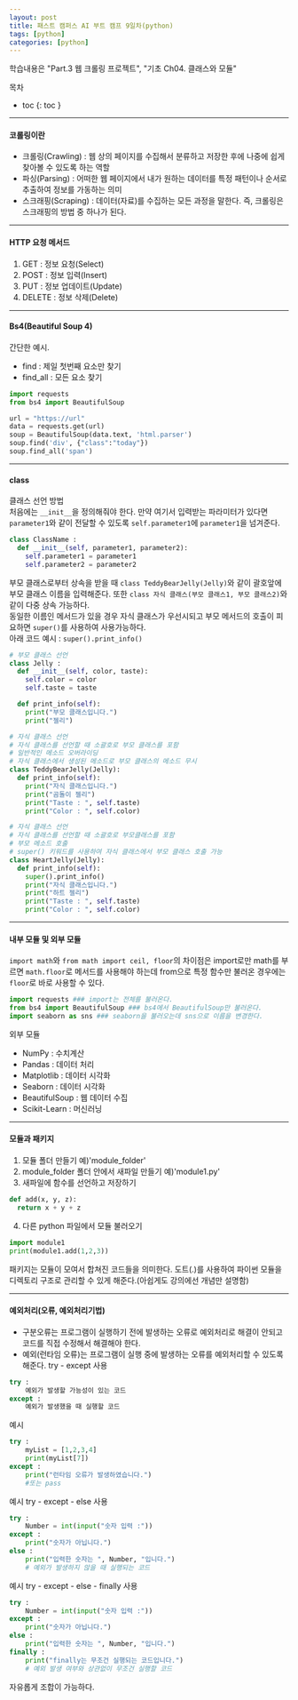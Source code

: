 ```yaml
---
layout: post
title: 패스트 캠퍼스 AI 부트 캠프 9일차(python)
tags: [python]
categories: [python]
---
```

학습내용은 "Part.3 웹 크롤링 프로젝트", "기초 Ch04. 클래스와 모듈"

목차
- toc
{: toc }

----
#### 코롤링이란
+ 크롤링(Crawling) : 웹 상의 페이지를 수집해서 분류하고 저장한 후에 나중에 쉽게 찾아볼 수 있도록 하는 역할
+ 파싱(Parsing) : 어떠한 웹 페이지에서 내가 원하는 데이터를 특정 패턴이나 순서로 추출하여 정보를 가동하는 의미
+ 스크래핑(Scraping) : 데이터(자료)를 수집하는 모든 과정을 말한다. 즉, 크롤링은 스크래핑의 방법 중 하나가 된다.


----
#### HTTP 요청 메서드
1. GET : 정보 요청(Select)
2. POST : 정보 입력(Insert)
3. PUT : 정보 업데이트(Update)
4. DELETE : 정보 삭제(Delete)

----
#### Bs4(Beautiful Soup 4)
간단한 예시.  
+ find : 제일 첫번째 요소만 찾기
+ find_all : 모든 요소 찾기

```python
import requests
from bs4 import BeautifulSoup

url = "https://url"
data = requests.get(url)
soup = BeautifulSoup(data.text, 'html.parser')
soup.find('div', {"class":"today"})
soup.find_all('span')
```

----
#### class
클래스 선언 방법  
처음에는 `__init__`을 정의해줘야 한다. 만약 여기서 입력받는 파라미터가 있다면 `parameter1`와 같이 전달할 수 있도록 `self.parameter1`에 `parameter1`을 넘겨준다.

```python
class ClassName :
  def __init__(self, parameter1, parameter2):
    self.parameter1 = parameter1
	self.parameter2 = parameter2
```

부모 클래스로부터 상속을 받을 때 `class TeddyBearJelly(Jelly)`와 같이 괄호앞에 부모 클래스 이름을 입력해준다. 또한 `class 자식 클래스(부모 클래스1, 부모 클래스2)`와 같이 다중 상속 가능하다.  
동일한 이름인 메서드가 있을 경우 자식 클래스가 우선시되고 부모 메서드의 호출이 피요하면 `super()`를 사용하여 사용가능하다.  
아래 코드 예시 : `super().print_info()`

```python
# 부모 클래스 선언
class Jelly :
  def __init__(self, color, taste):
    self.color = color
    self.taste = taste

  def print_info(self):
    print("부모 클래스입니다.")
    print("젤리")

# 자식 클래스 선언 
# 자식 클래스를 선언할 때 소괄호로 부모 클래스를 포함
# 일반적인 메소드 오버라이딩
# 자식 클래스에서 생성된 메소드로 부모 클래스의 메소드 무시
class TeddyBearJelly(Jelly):
  def print_info(self):
    print("자식 클래스입니다.")
    print("곰돌이 젤리")
    print("Taste : ", self.taste)
    print("Color : ", self.color)

# 자식 클래스 선언
# 자식 클래스를 선언할 때 소괄호로 부모클래스를 포함
# 부모 메소드 호출
# super() 키워드를 사용하여 자식 클래스에서 부모 클래스 호출 가능
class HeartJelly(Jelly):
  def print_info(self):
    super().print_info()
    print("자식 클래스입니다.")
    print("하트 젤리")
    print("Taste : ", self.taste)
    print("Color : ", self.color)
```

----
#### 내부 모듈 및 외부 모듈
`import math`와 `from math import ceil, floor`의 차이점은 import로만 math를 부르면 `math.floor`로 메서드를 사용해야 하는데 from으로 특정 함수만 불러온 경우에는 `floor`로 바로 사용할 수 있다.

```python
import requests ### import는 전체를 불러온다.
from bs4 import BeautifulSoup ### bs4에서 BeautifulSoup만 불러온다.
import seaborn as sns ### seaborn을 불러오는데 sns으로 이름을 변경한다.
```

외부 모듈
+ NumPy : 수치계산
+ Pandas : 데이터 처리
+ Matplotlib : 데이터 시각화
+ Seaborn : 데이터 시각화
+ BeautifulSoup : 웹 데이터 수집
+ Scikit-Learn : 머신러닝

----
#### 모듈과 패키지
1. 모듈 폴더 만들기 예)'module_folder'
2. module_folder 폴더 안에서 새파일 만들기 예)'module1.py'
3. 새파일에 함수를 선언하고 저장하기
```python
def add(x, y, z):
  return x + y + z
```
4. 다른 python 파일에서 모듈 불러오기
```python
import module1
print(module1.add(1,2,3))
```

패키지는 모듈이 모여서 합쳐진 코드들을 의미한다. 도트(.)를 사용하여 파이썬 모듈을 디렉토리 구조로 관리할 수 있게 해준다.(아쉽게도 강의에선 개념만 설명함)

----
#### 예외처리(오류, 예외처리기법)

+ 구분오류는 프로그램이 실행하기 전에 발생하는 오류로 예외처리로 해결이 안되고 코드를 직접 수정해서 해결해야 한다.
+ 예외(런타임 오류)는 프로그램이 실행 중에 발생하는 오류를 예외처리할 수 있도록 해준다. try - except 사용
```python
try :
    예외가 발생할 가능성이 있는 코드
except :
    예외가 발생했을 때 실행할 코드
```
예시
```python
try :
    myList = [1,2,3,4]
    print(myList[7])
except :
    print("런타임 오류가 발생하였습니다.")
    #또는 pass
```
예시 try - except - else 사용
```python
try :
    Number = int(input("숫자 입력 :"))
except :
    print("숫자가 아닙니다.")
else :
    print("입력한 숫자는 ", Number, "입니다.")
    # 예외가 발생하지 않을 때 실행되는 코드
```
예시 try - except - else - finally 사용
```python
try :
    Number = int(input("숫자 입력 :"))
except :
    print("숫자가 아닙니다.")
else :
    print("입력한 숫자는 ", Number, "입니다.")
finally :
    print("finally는 무조건 실행되는 코드입니다.")
    # 예외 발생 여부와 상관없이 무조건 실행할 코드
```
자유롭게 조합이 가능하다.

